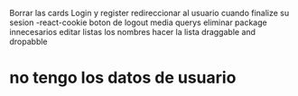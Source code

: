Borrar las cards
Login y register
redireccionar al usuario cuando finalize su sesion -react-cookie
boton de logout 
media querys
eliminar package innecesarios
editar listas los nombres
hacer la lista draggable and dropabble


# no tengo los datos de usuario 
